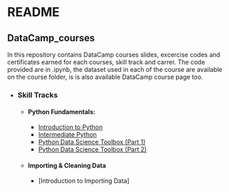 # README

## DataCamp_courses

In this repository contains  DataCamp courses slides, excercise codes and certificates earned for each courses, skill track and carrer.
The code provided are in .ipynb, the dataset used in each of the course are available on the course folder, is is also available
DataCamp course page too.

- ### Skill Tracks
  - #### **Python Fundamentals:**
     - [Introduction to Python](https://github.com/Bluelord/DataCamp_Courses/blob/e0865c16cc033631e6130a97c89ea2d74e28bb54/01%20Introduction%20to%20Python./README.md)
     - [Intermediate Python](https://github.com/Bluelord/DataCamp_Courses/blob/4f846a4d5eb2c578e3fcd99ff5946d4215198018/02%20Intermediate%20Python/README.md)
     - [Python Data Science Toolbox (Part 1)](https://github.com/Bluelord/DataCamp_Courses/blob/87ab9b38710b259d94d29d57a2ed3840169285be/03%20Python%20Data%20Science%20Toolbox%20(Part%201)/README.md)
    - [Python Data Science Toolbox (Part 2)](https://github.com/Bluelord/DataCamp_Courses/blob/fcc75301a371fbd831934c0afc3c3b7dc2da04f4/04%20Python%20Data%20Science%20Toolbox%20(Part%202)/README.md)
  - #### **Importing & Cleaning Data**
    - [Introduction to Importing Data]

